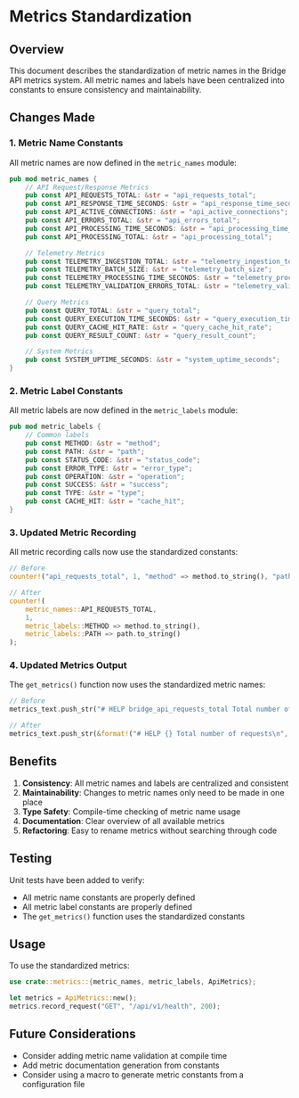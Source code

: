 # Metrics Standardization

## Overview

This document describes the standardization of metric names in the Bridge API metrics system. All metric names and labels have been centralized into constants to ensure consistency and maintainability.

## Changes Made

### 1. Metric Name Constants

All metric names are now defined in the `metric_names` module:

```rust
pub mod metric_names {
    // API Request/Response Metrics
    pub const API_REQUESTS_TOTAL: &str = "api_requests_total";
    pub const API_RESPONSE_TIME_SECONDS: &str = "api_response_time_seconds";
    pub const API_ACTIVE_CONNECTIONS: &str = "api_active_connections";
    pub const API_ERRORS_TOTAL: &str = "api_errors_total";
    pub const API_PROCESSING_TIME_SECONDS: &str = "api_processing_time_seconds";
    pub const API_PROCESSING_TOTAL: &str = "api_processing_total";

    // Telemetry Metrics
    pub const TELEMETRY_INGESTION_TOTAL: &str = "telemetry_ingestion_total";
    pub const TELEMETRY_BATCH_SIZE: &str = "telemetry_batch_size";
    pub const TELEMETRY_PROCESSING_TIME_SECONDS: &str = "telemetry_processing_time_seconds";
    pub const TELEMETRY_VALIDATION_ERRORS_TOTAL: &str = "telemetry_validation_errors_total";

    // Query Metrics
    pub const QUERY_TOTAL: &str = "query_total";
    pub const QUERY_EXECUTION_TIME_SECONDS: &str = "query_execution_time_seconds";
    pub const QUERY_CACHE_HIT_RATE: &str = "query_cache_hit_rate";
    pub const QUERY_RESULT_COUNT: &str = "query_result_count";

    // System Metrics
    pub const SYSTEM_UPTIME_SECONDS: &str = "system_uptime_seconds";
}
```

### 2. Metric Label Constants

All metric labels are now defined in the `metric_labels` module:

```rust
pub mod metric_labels {
    // Common labels
    pub const METHOD: &str = "method";
    pub const PATH: &str = "path";
    pub const STATUS_CODE: &str = "status_code";
    pub const ERROR_TYPE: &str = "error_type";
    pub const OPERATION: &str = "operation";
    pub const SUCCESS: &str = "success";
    pub const TYPE: &str = "type";
    pub const CACHE_HIT: &str = "cache_hit";
}
```

### 3. Updated Metric Recording

All metric recording calls now use the standardized constants:

```rust
// Before
counter!("api_requests_total", 1, "method" => method.to_string(), "path" => path.to_string());

// After
counter!(
    metric_names::API_REQUESTS_TOTAL,
    1,
    metric_labels::METHOD => method.to_string(),
    metric_labels::PATH => path.to_string()
);
```

### 4. Updated Metrics Output

The `get_metrics()` function now uses the standardized metric names:

```rust
// Before
metrics_text.push_str("# HELP bridge_api_requests_total Total number of requests\n");

// After
metrics_text.push_str(&format!("# HELP {} Total number of requests\n", metric_names::API_REQUESTS_TOTAL));
```

## Benefits

1. **Consistency**: All metric names and labels are centralized and consistent
2. **Maintainability**: Changes to metric names only need to be made in one place
3. **Type Safety**: Compile-time checking of metric name usage
4. **Documentation**: Clear overview of all available metrics
5. **Refactoring**: Easy to rename metrics without searching through code

## Testing

Unit tests have been added to verify:
- All metric name constants are properly defined
- All metric label constants are properly defined
- The `get_metrics()` function uses the standardized constants

## Usage

To use the standardized metrics:

```rust
use crate::metrics::{metric_names, metric_labels, ApiMetrics};

let metrics = ApiMetrics::new();
metrics.record_request("GET", "/api/v1/health", 200);
```

## Future Considerations

- Consider adding metric name validation at compile time
- Add metric documentation generation from constants
- Consider using a macro to generate metric constants from a configuration file
